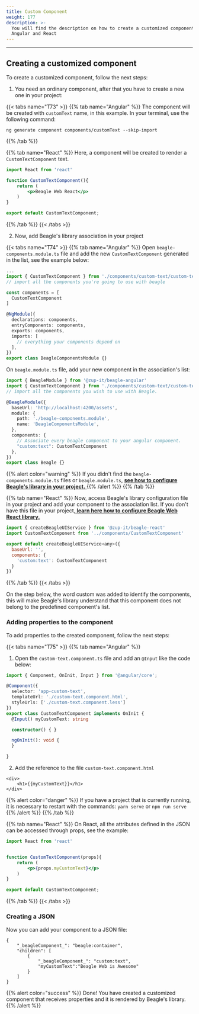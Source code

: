 ```yaml
---
title: Custom Component
weight: 177
description: >-
  You will find the description on how to create a customized component for
  Angular and React
---
```


---

## Creating a customized component 

To create a customized component, follow the next steps: 

1. You need an ordinary component, after that you have to create a new one in your project:

{{< tabs name="T73" >}}
{{% tab name="Angular" %}}
The component will be created with  `customText` name, in this example. In your terminal, use the following command: 

```text
ng generate component components/customText --skip-import
```
{{% /tab %}}

{{% tab name="React" %}}
Here, a component will be created to render a  `CustomTextComponent` text. 

```jsx
import React from 'react'

function CustomTextComponent(){
    return (
        <p>Beagle Web React</p>
    )
}

export default CustomTextComponent;
```
{{% /tab %}}
{{< /tabs >}}

2. Now, add Beagle's library association in your project 

{{< tabs name="T74" >}}
{{% tab name="Angular" %}}
Open `beagle-components.module.ts` file and add the new `CustomTextComponent` generated in the list, see the example below:

```typescript
...
import { CustomTextComponent } from './components/custom-text/custom-text.component'
// import all the components you're going to use with beagle

const components = [
  CustomTextComponent
]

@NgModule({
  declarations: components,
  entryComponents: components,
  exports: components,
  imports: [
    // everything your components depend on
  ],
})
export class BeagleComponentsModule {}
```

On  `beagle.module.ts` file, add your new component in the association's list:

```typescript
import { BeagleModule } from '@zup-it/beagle-angular'
import { CustomTextComponent } from './components/custom-text/custom-text.component'
// import all the components you wish to use with Beagle.

@BeagleModule({
  baseUrl: 'http://localhost:4200/assets',
  module: {
    path: './beagle-components.module',
    name: 'BeagleComponentsModule',
  },
  components: {
    // Associate every beagle component to your angular component.
    "custom:text": CustomTextComponent
  },
})
export class Beagle {}
```

{{% alert color="warning" %}}
If you didn't find the `beagle-components.module.ts` files or `beagle.module.ts`, [**see how to configure Beagle's library in your project.** ](../../../get-started/installing-beagle/)
{{% /alert %}}
{{% /tab %}}

{{% tab name="React" %}}
Now, access Beagle's library configuration file in your project and add your component to the association list. If you don't have this file in your project,[ **learn here how to configure Beagle Web React library.** ](https://docs.usebeagle.io/v/v1.0-en/get-started/usando-beagle/web/react-como-usar)

```jsx
import { createBeagleUIService } from '@zup-it/beagle-react'
import CustomTextComponent from '../components/CustomTextComponent'

export default createBeagleUIService<any>({
  baseUrl: '',
  components: {
    'custom:text': CustomTextComponent
  }
})
```
{{% /tab %}}
{{< /tabs >}}

On the step below, the word custom was added to identify the components, this will make Beagle's library understand that this component does not belong to the predefined component's list. 

### Adding properties to the component 

To add properties to the created component, follow the next steps: 

{{< tabs name="T75" >}}
{{% tab name="Angular" %}}
1. Open the `custom-text.component.ts` file and add an  `@Input` like the code below: 

```typescript
import { Component, OnInit, Input } from '@angular/core';

@Component({
  selector: 'app-custom-text',
  templateUrl: './custom-text.component.html',
  styleUrls: ['./custom-text.component.less']
})
export class CustomTextComponent implements OnInit {
  @Input() myCustomText: string

  constructor() { }

  ngOnInit(): void {
  }

}

```

2. Add the reference to the file `custom-text.component.html`

```markup
<div>
    <h1>{{myCustomText}}</h1>
</div>
```

{{% alert color="danger" %}}
If  you have a project that is currently running, it is necessary to restart with the commands: `yarn serve` or `npm run serve`
{{% /alert %}}
{{% /tab %}}

{{% tab name="React" %}}
On React, all the attributes defined in the JSON can be accessed through props, see the example: 

```jsx
import React from 'react'


function CustomTextComponent(props){
    return (
        <p>{props.myCustomText}</p>
    )
}

export default CustomTextComponent;
```
{{% /tab %}}
{{< /tabs >}}

### Creating a JSON

Now you can add your component to a JSON file:

```text
{
    "_beagleComponent_": "beagle:container",
    "children": [
        {
            "_beagleComponent_": "custom:text",
            "myCustomText":"Beagle Web is Awesome"
        }
    ]
}
```

{{% alert color="success" %}}
Done! You have created a customized component that receives properties and it is rendered by Beagle's library. 
{{% /alert %}}
